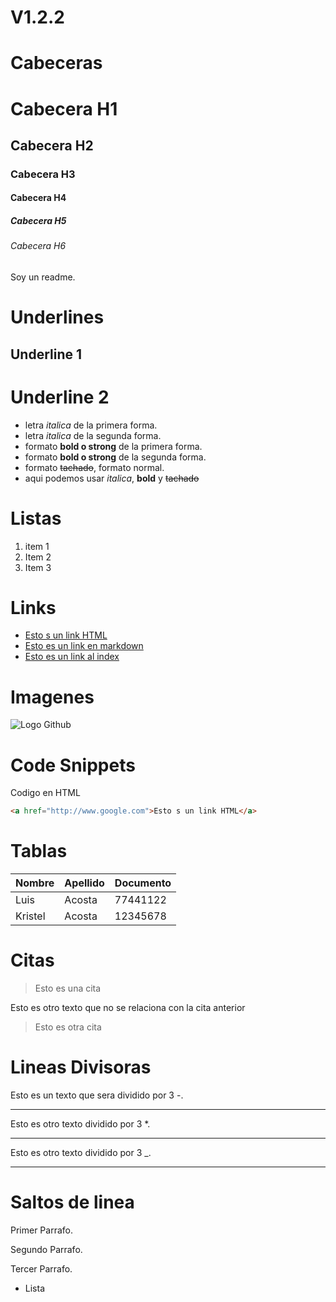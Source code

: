 # V1.2.2

# Cabeceras
# Cabecera H1
## Cabecera H2
### Cabecera H3
#### Cabecera H4
##### Cabecera H5
###### Cabecera H6

Soy un readme.

# Underlines

Underline 1
----------

Underline 2
===========

- letra *italica* de la primera forma.
- letra _italica_ de la segunda forma.
- formato **bold o strong** de la primera forma.
- formato __bold o strong__ de la segunda forma. 
- formato ~~tachado~~, formato normal. 
- aqui podemos usar *italica*, **bold** y ~~tachado~~

# Listas

1. item 1
2. Item 2
3. Item 3

# Links

- <a href="http://www.google.com">Esto s un link HTML</a>
- [Esto es un link en markdown](http://www.google.com)
- [Esto es un link al index](index.html)

# Imagenes
![Logo Github](https://github.githubassets.com/images/modules/logos_page/GitHub-Mark.png)

# Code Snippets
Codigo en HTML
```HTML
<a href="http://www.google.com">Esto s un link HTML</a>
```

# Tablas

| Nombre | Apellido | Documento |
| ------ | -------- | --------- |
| Luis | Acosta | 77441122 |
| Kristel | Acosta | 12345678 |

# Citas 

> Esto es una cita

Esto es otro texto que no se relaciona con la cita anterior
> Esto es otra cita 

# Lineas Divisoras
Esto es un texto que sera dividido por 3 -.

---

Esto es otro texto dividido por 3 *.

***

Esto es otro texto dividido por 3 _.

___

# Saltos de linea

Primer Parrafo.

Segundo Parrafo.

Tercer Parrafo.
- Lista